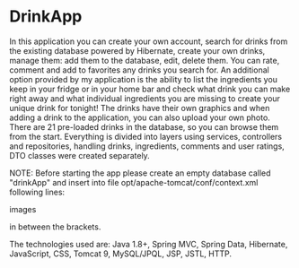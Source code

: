 # DrinkApp

In this application you can create your own account, search for drinks from the existing database
powered by Hibernate, create your own drinks, manage them: add them to the database, edit,
delete them. You can rate, comment and add to favorites any drinks you search for. An additional
option provided by my application is the ability to list the ingredients you keep in your fridge or in
your home bar and check what drink you can make right away and what individual ingredients
you are missing to create your unique drink for tonight!
The drinks have their own graphics and when adding a drink to the application, you can also
upload your own photo. There are 21 pre-loaded drinks in the database, so you can browse them
from the start.
Everything is divided into layers using services, controllers and repositories, handling drinks,
ingredients, comments and user ratings, DTO classes were created separately.

NOTE: Before starting the app please create an empty database called "drinkApp"
and insert into file opt/apache-tomcat/conf/context.xml following lines:

<Resources antiResourceLocking="false" cachingAllowed="false" />
	<WatchedResource>images</WatchedResource>

in between the <Context> brackets.

The technologies used are: Java 1.8+, Spring MVC, Spring Data, Hibernate, JavaScript, CSS,
Tomcat 9, MySQL/JPQL, JSP, JSTL, HTTP.
